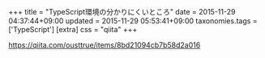 +++
title = "TypeScript環境の分かりにくいところ"
date = 2015-11-29 04:37:44+09:00
updated = 2015-11-29 05:53:41+09:00
taxonomies.tags = ['TypeScript']
[extra]
css = "qiita"
+++

<https://qiita.com/ousttrue/items/8bd21094cb7b58d2a016>


